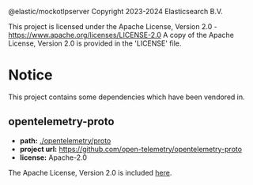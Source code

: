 @elastic/mockotlpserver
Copyright 2023-2024 Elasticsearch B.V.

This project is licensed under the Apache License, Version 2.0 - https://www.apache.org/licenses/LICENSE-2.0
A copy of the Apache License, Version 2.0 is provided in the 'LICENSE' file.

# Notice

This project contains some dependencies which have been vendored in.

## opentelemetry-proto

- **path:** [./opentelemetry/proto](./opentelemetry/proto)
- **project url:** https://github.com/open-telemetry/opentelemetry-proto
- **license:** Apache-2.0

The Apache License, Version 2.0 is included [here](./LICENSE).
